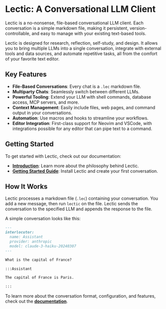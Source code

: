 # Lectic: A Conversational LLM Client

Lectic is a no-nonsense, file-based conversational LLM client. Each
conversation is a simple markdown file, making it persistent,
version-controllable, and easy to manage with your existing text-based tools.

Lectic is designed for research, reflection, self-study, and design. It allows
you to bring multiple LLMs into a single conversation, integrate with external
tools and data sources, and automate repetitive tasks, all from the comfort of
your favorite text editor.

## Key Features

- **File-Based Conversations**: Every chat is a `.lec` markdown file.
- **Multiparty Chats**: Seamlessly switch between different LLMs.
- **Powerful Tooling**: Extend your LLM with shell commands, database access,
  MCP servers, and more.
- **Context Management**: Easily include files, web pages, and command output
  in your conversations.
- **Automation**: Use macros and hooks to streamline your workflows.
- **Editor Integration**: First-class support for Neovim and VSCode, with
  integrations possible for any editor that can pipe text to a command.

## Getting Started

To get started with Lectic, check out our documentation:

- **[Introduction](https://gleachkr.github.io/Lectic/01_introduction.html)**: 
  Learn more about the philosophy behind Lectic.
- **[Getting Started 
  Guide](https://gleachkr.github.io/Lectic/02_getting_started.html)**: Install 
  Lectic and create your first conversation.

## How It Works

Lectic processes a markdown file (`.lec`) containing your conversation. You
add a new message, then run `lectic` on the file. Lectic sends the
conversation to the specified LLM and appends the response to the file.

A simple conversation looks like this:

```markdown
---
interlocutor:
  name: Assistant
  provider: anthropic
  model: claude-3-haiku-20240307
---

What is the capital of France?

:::Assistant

The capital of France is Paris.

:::
```

To learn more about the conversation format, configuration, and features, check 
out the **[documentation](https://gleachkr.github.io/Lectic)**.
